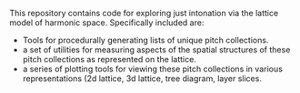 This repository contains code for exploring just intonation via the lattice model of harmonic space. Specifically included are: 
- Tools for procedurally generating lists of unique pitch collections.
- a set of utilities for measuring aspects of the spatial structures of these pitch collections as represented on the lattice. 
- a series of plotting tools for viewing these pitch collections in various representations (2d lattice, 3d lattice, tree diagram, layer slices.  

 
 
